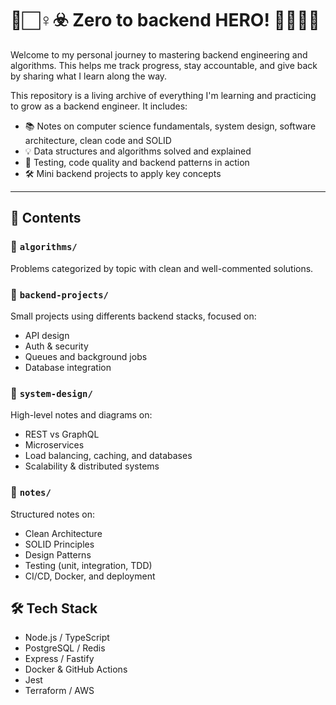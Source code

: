 # 🧟🏻‍♀️☣️ Zero to backend HERO! 🦸🏻‍♀️🚀

Welcome to my personal journey to mastering backend engineering and algorithms. This helps me track progress, stay accountable, and give back by sharing what I learn along the way.

This repository is a living archive of everything I'm learning and practicing to grow as a backend engineer. It includes:

- 📚 Notes on computer science fundamentals, system design, software architecture, clean code and SOLID
- 💡 Data structures and algorithms solved and explained
- 🧪 Testing, code quality and backend patterns in action
- 🛠️ Mini backend projects to apply key concepts

---

## 📘 Contents

### 📂 `algorithms/`
Problems categorized by topic with clean and well-commented solutions.

### 📂 `backend-projects/`
Small projects using differents backend stacks, focused on:

- API design
- Auth & security
- Queues and background jobs
- Database integration

### 📂 `system-design/`
High-level notes and diagrams on:

- REST vs GraphQL
- Microservices
- Load balancing, caching, and databases
- Scalability & distributed systems

### 📂 `notes/`
Structured notes on:

- Clean Architecture
- SOLID Principles
- Design Patterns
- Testing (unit, integration, TDD)
- CI/CD, Docker, and deployment

## 🛠️ Tech Stack 
- Node.js / TypeScript
- PostgreSQL / Redis
- Express / Fastify
- Docker & GitHub Actions
- Jest
- Terraform / AWS
